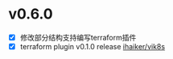 # v0.6.0  
- [x] 修改部分结构支持编写terraform插件 
- [x] terraform plugin  v0.1.0 release [ihaiker/vik8s](https://registry.terraform.io/providers/ihaiker/vik8s/latest)
